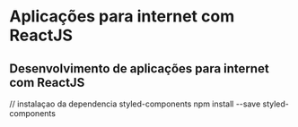 # Aplicações para internet com ReactJS

## Desenvolvimento de aplicações para internet com ReactJS

// instalaçao da dependencia styled-components
npm install --save styled-components